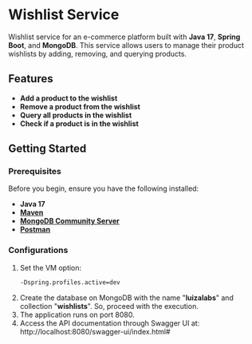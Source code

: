 # Wishlist Service

Wishlist service for an e-commerce platform built with **Java 17**, **Spring Boot**, and **MongoDB**. This service allows users to manage their product wishlists by adding, removing, and querying products.

## Features

- **Add a product to the wishlist**
- **Remove a product from the wishlist**
- **Query all products in the wishlist**
- **Check if a product is in the wishlist**

## Getting Started

### Prerequisites

Before you begin, ensure you have the following installed:

- **Java 17**
- [**Maven**](https://maven.apache.org/download.cgi)
- [**MongoDB Community Server**](https://www.mongodb.com/try/download/community)
- [**Postman**](https://www.postman.com/downloads/)

### Configurations

1. Set the VM option:
   ```bash
   -Dspring.profiles.active=dev
2. Create the database on MongoDB with the name "**luizalabs**" and collection "**wishlists**". So, proceed with the execution.
3. The application runs on port 8080.
4. Access the API documentation through Swagger UI at: http://localhost:8080/swagger-ui/index.html#


